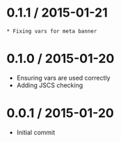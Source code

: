 0.1.1 / 2015-01-21
==================

	* Fixing vars for meta banner

0.1.0 / 2015-01-20
==================

  * Ensuring vars are used correctly
  * Adding JSCS checking

0.0.1 / 2015-01-20
==================

  * Initial commit
